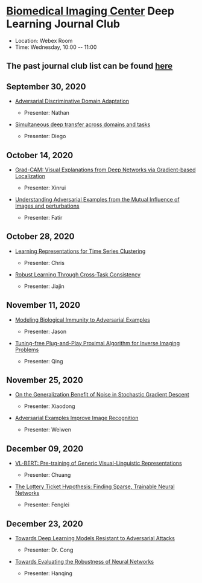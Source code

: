 
# [Biomedical Imaging Center](http://biotech.rpi.edu/centers/bic) Deep Learning Journal Club

* Location: Webex Room
* Time: Wednesday, 10:00 -- 11:00

## The past journal club list can be found [here](past_list.md)





## September 30, 2020
* [Adversarial Discriminative Domain Adaptation](https://arxiv.org/pdf/1702.05464.pdf)
	* Presenter: Nathan
	
* [Simultaneous deep transfer across domains and tasks](https://people.eecs.berkeley.edu/~jhoffman/papers/Tzeng_ICCV2015.pdf)
	* Presenter: Diego


## October 14, 2020
* [Grad-CAM: Visual Explanations from Deep Networks via Gradient-based Localization](https://arxiv.org/pdf/1610.02391.pdf)
	* Presenter: Xinrui
	
* [Understanding Adversarial Examples from the Mutual Influence of Images and perturbations](https://openaccess.thecvf.com/content_CVPR_2020/papers/Zhang_Understanding_Adversarial_Examples_From_the_Mutual_Influence_of_Images_and_CVPR_2020_paper.pdf)
	* Presenter: Fatir


## October 28, 2020
* [Learning Representations for Time Series Clustering](https://papers.nips.cc/paper/8634-learning-representations-for-time-series-clustering.pdf)
	* Presenter: Chris
	
* [Robust Learning Through Cross-Task Consistency](https://arxiv.org/pdf/2006.04096.pdf)
	* Presenter: Jiajin

	
## November 11, 2020
* [Modeling Biological Immunity to Adversarial Examples](https://openaccess.thecvf.com/content_CVPR_2020/papers/Kim_Modeling_Biological_Immunity_to_Adversarial_Examples_CVPR_2020_paper.pdf)
	* Presenter: Jason

* [Tuning-free Plug-and-Play Proximal Algorithm for Inverse Imaging Problems](https://arxiv.org/pdf/2002.09611.pdf)
	* Presenter: Qing


## November 25, 2020
* [On the Generalization Benefit of Noise in Stochastic Gradient Descent](https://arxiv.org/pdf/2006.15081.pdf)
	* Presenter: Xiaodong

* [Adversarial Examples Improve Image Recognition](https://arxiv.org/pdf/1911.09665.pdf)
	* Presenter: Weiwen


## December 09, 2020
* [VL-BERT: Pre-training of Generic Visual-Linguistic Representations](https://arxiv.org/pdf/1908.08530.pdf)
	* Presenter: Chuang

* [The Lottery Ticket Hypothesis: Finding Sparse, Trainable Neural Networks](https://arxiv.org/pdf/1803.03635.pdf)
	* Presenter: Fenglei


## December 23, 2020
* [Towards Deep Learning Models Resistant to Adversarial Attacks](https://arxiv.org/pdf/1706.06083.pdf)
	* Presenter: Dr. Cong
	
* [Towards Evaluating the Robustness of Neural Networks](https://arxiv.org/pdf/1608.04644.pdf)
	* Presenter: Hanqing



